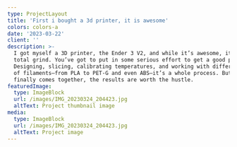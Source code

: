 ```yaml
---
type: ProjectLayout
title: 'First i bought a 3d printer, it is awesome'
colors: colors-a
date: '2023-03-22'
client: ''
description: >-
  I got myself a 3D printer, the Ender 3 V2, and while it’s awesome, it’s also a
  total grind. You’ve got to put in some serious effort to get a good print.
  Designing, slicing, calibrating temperatures, and working with different types
  of filaments—from PLA to PET-G and even ABS—it’s a whole process. But when it
  finally comes together, the results are worth the hustle.
featuredImage:
  type: ImageBlock
  url: /images/IMG_20230324_204423.jpg
  altText: Project thumbnail image
media:
  type: ImageBlock
  url: /images/IMG_20230324_204423.jpg
  altText: Project image
---
```

